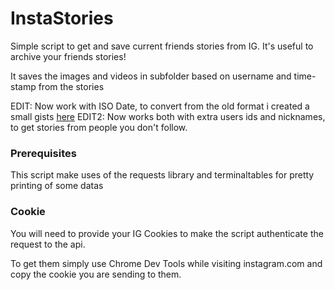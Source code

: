 # InstaStories
Simple script to get and save current friends stories from IG.
It's useful to archive your friends stories!  

It saves the images and videos in subfolder based on username and time-stamp from the stories

EDIT: Now work with ISO Date, to convert from the old format i created a small gists [here](https://gist.github.com/powahftw/0a9d4fbb05c698170d6ec0591a721449)
EDIT2: Now works both with extra users ids and nicknames, to get stories from people you don't follow.

### Prerequisites

This script make uses of the requests library and terminaltables for pretty printing of some datas

### Cookie

You will need to provide your IG Cookies to make the script authenticate the request to the api.

To get them simply use Chrome Dev Tools while visiting instagram.com and copy the cookie you are sending to them.


